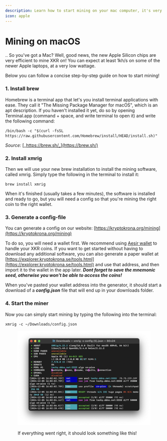 ```yaml
---
description: Learn how to start mining on your mac computer, it's very fast and easy!
icon: apple
---
```


# Mining on macOS

.. So you've got a Mac? Well, good news, the new Apple Silicon chips are very efficient to mine XKR on! You can expect at least 1kh/s on some of the newer Apple laptops, at a very low wattage.

Below you can follow a concise step-by-step guide on how to start mining!

### 1. Install brew

Homebrew is a terminal app that let's you install terminal applications with ease. They call it "The Missing Package Manager for macOS", which is an apt description. If you haven't installed it yet, do so by opening Terminal.app (command + space, and write terminal to open it) and write the following command:

```
/bin/bash -c "$(curl -fsSL https://raw.githubusercontent.com/Homebrew/install/HEAD/install.sh)"
```

_Source:_ [_https://brew.sh/_](https://brew.sh/)



### 2. Install xmrig

Then we will use your new brew installation to install the mining software, called xmrig. Simply type the following in the terminal to install it:

```
brew install xmrig
```

When it's finished (usually takes a few minutes), the software is installed and ready to go, but you will need a config so that you're mining the right coin to the right wallet.

### 3. Generate a config-file

You can generate a config on our website: [https://kryptokrona.org/mining](https://kryptokrona.org/mining)

To do so, you will need a wallet first. We recommend using [Aesir wallet](../guides/wallets/Using-Kryptokrona-Wallet.md) to handle your XKR coins. If you want to get started without having to download any additional software, you can also generate a paper wallet at [https://explorer.kryptokrona.se/tools.html](https://explorer.kryptokrona.se/tools.html) and use that address, and then import it to the wallet in the app later. _**Dont forget to save the mnemonic seed, otherwise you won't be able to access the coins!**_

When you've pasted your wallet address into the generator, it should start a download of a _**config.json**_ file that will end up in your downloads folder.

### 4. Start the miner

Now you can simply start mining by typing the following into the terminal:

```
xmrig -c ~/Downloads/config.json
```

<figure><img src="../.gitbook/assets/Screenshot 2024-12-05 at 16.03.11.png" alt=""><figcaption><p>If everything went right, it should look something like this!</p></figcaption></figure>

